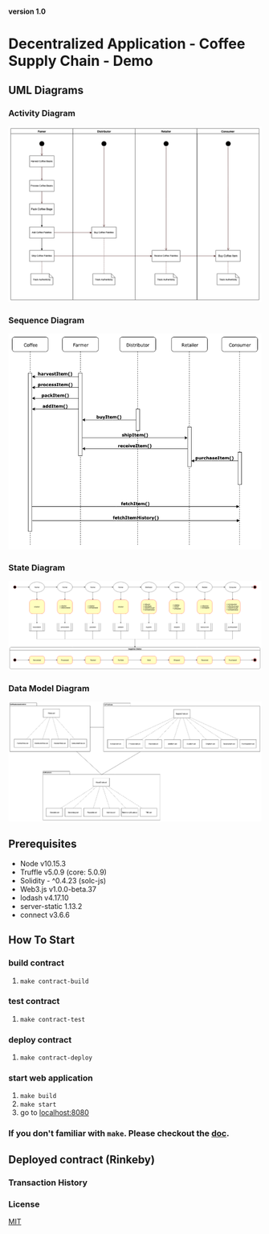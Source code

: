 #### version 1.0
# Decentralized Application - Coffee Supply Chain - Demo

## UML Diagrams

### Activity Diagram
![Activity Diagram](./UML/dapp-coffee-supply-chain-activity-diagram.png "Activity Diagram")

### Sequence Diagram
![Sequence Diagram](./UML/dapp-coffee-supply-chain-sequence-diagram.png "Sequence Diagram")

### State Diagram
![State Diagram](./UML/dapp-coffee-supply-chain-state-diagram.png "State Diagram")

### Data Model Diagram
![Data Model Diagram](./UML/dapp-coffee-supply-chain-data-model-diagram.png "Data Model Diagram")


## Prerequisites
* Node v10.15.3
* Truffle v5.0.9 (core: 5.0.9)
* Solidity - ^0.4.23 (solc-js)
* Web3.js v1.0.0-beta.37
* lodash v4.17.10
* server-static 1.13.2
* connect v3.6.6


## How To Start
### build contract
1. `make contract-build`
### test contract
1. `make contract-test`
### deploy contract
1. `make contract-deploy`
### start web application
1. `make build`
2. `make start`
3. go to [localhost:8080](localhost:8080)
### If you don't familiar with `make`. Please checkout the [doc](https://www.gnu.org/software/make/manual/make.html).

## Deployed contract (Rinkeby)

### Transaction History 


### License
[MIT](LICENSE)
